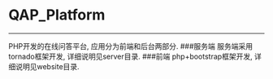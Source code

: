 # QAP_Platform
---
PHP开发的在线问答平台, 应用分为前端和后台两部分.
###服务端
服务端采用tornado框架开发, 详细说明见server目录.
###前端
php+bootstrap框架开发, 详细说明见website目录.